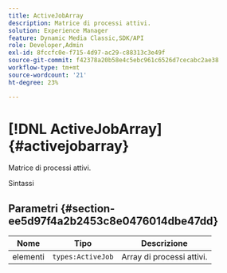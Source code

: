 ```yaml
---
title: ActiveJobArray
description: Matrice di processi attivi.
solution: Experience Manager
feature: Dynamic Media Classic,SDK/API
role: Developer,Admin
exl-id: 8fccfc0e-f715-4d97-ac29-c88313c3e49f
source-git-commit: f42378a20b58e4c5ebc961c6526d7cecabc2ae38
workflow-type: tm+mt
source-wordcount: '21'
ht-degree: 23%

---
```


# [!DNL ActiveJobArray]{#activejobarray}

Matrice di processi attivi.

Sintassi

## Parametri {#section-ee5d97f4a2b2453c8e0476014dbe47dd}

| Nome | Tipo | Descrizione |
|---|---|---|
| elementi | `types:ActiveJob` | Array di processi attivi. |
